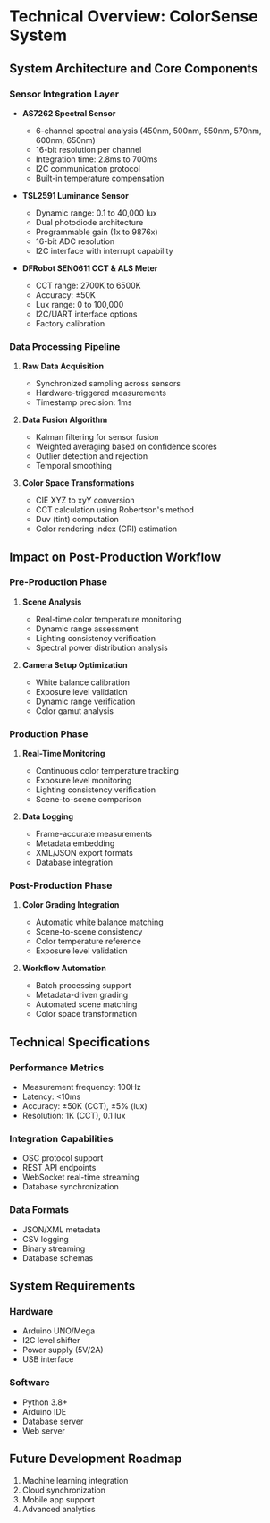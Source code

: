 # Technical Overview: ColorSense System

## System Architecture and Core Components

### Sensor Integration Layer
- **AS7262 Spectral Sensor**
  - 6-channel spectral analysis (450nm, 500nm, 550nm, 570nm, 600nm, 650nm)
  - 16-bit resolution per channel
  - Integration time: 2.8ms to 700ms
  - I2C communication protocol
  - Built-in temperature compensation

- **TSL2591 Luminance Sensor**
  - Dynamic range: 0.1 to 40,000 lux
  - Dual photodiode architecture
  - Programmable gain (1x to 9876x)
  - 16-bit ADC resolution
  - I2C interface with interrupt capability

- **DFRobot SEN0611 CCT & ALS Meter**
  - CCT range: 2700K to 6500K
  - Accuracy: ±50K
  - Lux range: 0 to 100,000
  - I2C/UART interface options
  - Factory calibration

### Data Processing Pipeline
1. **Raw Data Acquisition**
   - Synchronized sampling across sensors
   - Hardware-triggered measurements
   - Timestamp precision: 1ms

2. **Data Fusion Algorithm**
   - Kalman filtering for sensor fusion
   - Weighted averaging based on confidence scores
   - Outlier detection and rejection
   - Temporal smoothing

3. **Color Space Transformations**
   - CIE XYZ to xyY conversion
   - CCT calculation using Robertson's method
   - Duv (tint) computation
   - Color rendering index (CRI) estimation

## Impact on Post-Production Workflow

### Pre-Production Phase
1. **Scene Analysis**
   - Real-time color temperature monitoring
   - Dynamic range assessment
   - Lighting consistency verification
   - Spectral power distribution analysis

2. **Camera Setup Optimization**
   - White balance calibration
   - Exposure level validation
   - Dynamic range verification
   - Color gamut analysis

### Production Phase
1. **Real-Time Monitoring**
   - Continuous color temperature tracking
   - Exposure level monitoring
   - Lighting consistency verification
   - Scene-to-scene comparison

2. **Data Logging**
   - Frame-accurate measurements
   - Metadata embedding
   - XML/JSON export formats
   - Database integration

### Post-Production Phase
1. **Color Grading Integration**
   - Automatic white balance matching
   - Scene-to-scene consistency
   - Color temperature reference
   - Exposure level validation

2. **Workflow Automation**
   - Batch processing support
   - Metadata-driven grading
   - Automated scene matching
   - Color space transformation

## Technical Specifications

### Performance Metrics
- Measurement frequency: 100Hz
- Latency: <10ms
- Accuracy: ±50K (CCT), ±5% (lux)
- Resolution: 1K (CCT), 0.1 lux

### Integration Capabilities
- OSC protocol support
- REST API endpoints
- WebSocket real-time streaming
- Database synchronization

### Data Formats
- JSON/XML metadata
- CSV logging
- Binary streaming
- Database schemas

## System Requirements

### Hardware
- Arduino UNO/Mega
- I2C level shifter
- Power supply (5V/2A)
- USB interface

### Software
- Python 3.8+
- Arduino IDE
- Database server
- Web server

## Future Development Roadmap
1. Machine learning integration
2. Cloud synchronization
3. Mobile app support
4. Advanced analytics 